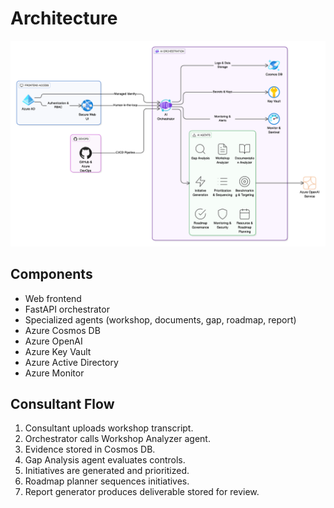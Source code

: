 # Architecture

![Architecture](diagrams/architecture.png)

## Components
- Web frontend
- FastAPI orchestrator
- Specialized agents (workshop, documents, gap, roadmap, report)
- Azure Cosmos DB
- Azure OpenAI
- Azure Key Vault
- Azure Active Directory
- Azure Monitor

## Consultant Flow
1. Consultant uploads workshop transcript.
2. Orchestrator calls Workshop Analyzer agent.
3. Evidence stored in Cosmos DB.
4. Gap Analysis agent evaluates controls.
5. Initiatives are generated and prioritized.
6. Roadmap planner sequences initiatives.
7. Report generator produces deliverable stored for review.
